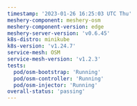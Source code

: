 ```yaml
---
timestamp: '2023-01-26 16:25:03 UTC Thu'
meshery-component: meshery-osm
meshery-component-version: edge
meshery-server-version: 'v0.6.45'
k8s-distro: minikube
k8s-version: 'v1.24.7'
service-mesh: OSM
service-mesh-version: 'v1.2.3'
tests:
  pod/osm-bootstrap: 'Running'
  pod/osm-controller: 'Running'
  pod/osm-injector: 'Running'
overall-status: 'passing'
---
```


